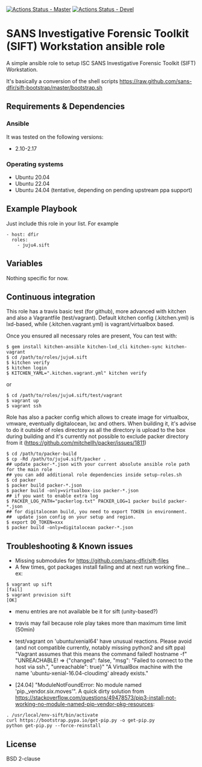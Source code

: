 [![Actions Status - Master](https://github.com/juju4/ansible-sift/workflows/AnsibleCI/badge.svg)](https://github.com/juju4/ansible-sift/actions?query=branch%3Amain)
[![Actions Status - Devel](https://github.com/juju4/ansible-sift/workflows/AnsibleCI/badge.svg?branch=devel)](https://github.com/juju4/ansible-sift/actions?query=branch%3Adevel)

# SANS Investigative Forensic Toolkit (SIFT) Workstation ansible role

A simple ansible role to setup ISC SANS Investigative Forensic Toolkit (SIFT) Workstation.

It's basically a conversion of the shell scripts
https://raw.github.com/sans-dfir/sift-bootstrap/master/bootstrap.sh

## Requirements & Dependencies

### Ansible
It was tested on the following versions:
 * 2.10-2.17

### Operating systems

* Ubuntu 20.04
* Ubuntu 22.04
* Ubuntu 24.04 (tentative, depending on pending upstream ppa support)

## Example Playbook

Just include this role in your list.
For example

```
- host: dfir
  roles:
    - juju4.sift
```

## Variables

Nothing specific for now.

## Continuous integration

This role has a travis basic test (for github), more advanced with kitchen and also a Vagrantfile (test/vagrant).
Default kitchen config (.kitchen.yml) is lxd-based, while (.kitchen.vagrant.yml) is vagrant/virtualbox based.

Once you ensured all necessary roles are present, You can test with:
```
$ gem install kitchen-ansible kitchen-lxd_cli kitchen-sync kitchen-vagrant
$ cd /path/to/roles/juju4.sift
$ kitchen verify
$ kitchen login
$ KITCHEN_YAML=".kitchen.vagrant.yml" kitchen verify
```
or
```
$ cd /path/to/roles/juju4.sift/test/vagrant
$ vagrant up
$ vagrant ssh
```

Role has also a packer config which allows to create image for virtualbox, vmware, eventually digitalocean, lxc and others.
When building it, it's advise to do it outside of roles directory as all the directory is upload to the box during building
and it's currently not possible to exclude packer directory from it (https://github.com/mitchellh/packer/issues/1811)
```
$ cd /path/to/packer-build
$ cp -Rd /path/to/juju4.sift/packer .
## update packer-*.json with your current absolute ansible role path for the main role
## you can add additional role dependencies inside setup-roles.sh
$ cd packer
$ packer build packer-*.json
$ packer build -only=virtualbox-iso packer-*.json
## if you want to enable extra log
$ PACKER_LOG_PATH="packerlog.txt" PACKER_LOG=1 packer build packer-*.json
## for digitalocean build, you need to export TOKEN in environment.
##  update json config on your setup and region.
$ export DO_TOKEN=xxx
$ packer build -only=digitalocean packer-*.json
```

## Troubleshooting & Known issues

* Missing submodules for https://github.com/sans-dfir/sift-files
* A few times, got packages install failing and at next run working fine...
ex:
```
$ vagrant up sift
[fail]
$ vagrant provision sift
[OK]
```
* menu entries are not available be it for sift (unity-based?)
* travis may fail because role play takes more than maximum time limit (50min)
* test/vagrant on 'ubuntu/xenial64' have unusual reactions. Please avoid (and not compatible currently, notably missing python2 and sift ppa)
"Vagrant assumes that this means the command failed!
hostname -f"
"UNREACHABLE! => {"changed": false, "msg": "Failed to connect to the host via ssh.", "unreachable": true}"
"A VirtualBox machine with the name 'ubuntu-xenial-16.04-cloudimg' already exists."

* [24.04] "ModuleNotFoundError: No module named 'pip._vendor.six.moves'". A quick dirty solution from https://stackoverflow.com/questions/49478573/pip3-install-not-working-no-module-named-pip-vendor-pkg-resources:
```
. /usr/local/env-sift/bin/activate
curl https://bootstrap.pypa.io/get-pip.py -o get-pip.py
python get-pip.py --force-reinstall
```

## License

BSD 2-clause
